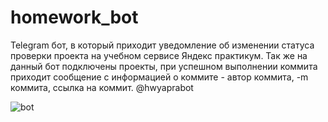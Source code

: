 # homework_bot
Telegram бот, в который приходит уведомление об изменении статуса проверки проекта на учебном сервисе Яндекс практикум.
Так же на данный бот подключены проекты, при успешном выполнении коммита приходит сообщение с информацией о коммите - автор коммита, -m коммита, ссылка на коммит.
@hwyaprabot

![bot](https://github.com/KirillZavadskiy/homework_bot/assets/130847000/2bbad6c2-6f7a-4f29-9338-aa8dbef364db)
